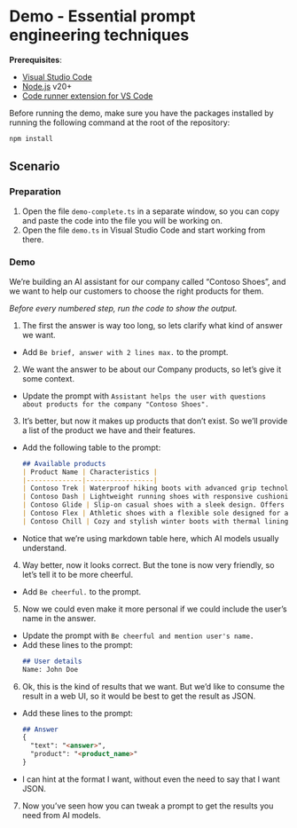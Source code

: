 # Demo - Essential prompt engineering techniques

**Prerequisites**:
- [Visual Studio Code](https://code.visualstudio.com/)
- [Node.js](https://nodejs.org/en/) v20+
- [Code runner extension for VS Code](https://marketplace.visualstudio.com/items?itemName=formulahendry.code-runner)

Before running the demo, make sure you have the packages installed by running the following command at the root of the repository:

```bash
npm install
```

## Scenario

### Preparation

1. Open the file `demo-complete.ts` in a separate window, so you can copy and paste the code into the file you will be working on.
2. Open the file `demo.ts` in Visual Studio Code and start working from there.

### Demo

We’re building an AI assistant for our company called “Contoso Shoes”, and we want to help our customers to choose the right products for them.

*Before every numbered step, run the code to show the output.*

1. The first the answer is way too long, so lets clarify what kind of answer we want.
  - Add `Be brief, answer with 2 lines max.` to the prompt.
2. We want the answer to be about our Company products, so let’s give it some context.
  - Update the prompt with `Assistant helps the user with questions about products for the company "Contoso Shoes".`
3. It’s better, but now it makes up products that don’t exist. So we’ll provide a list of the product we have and their features.
  - Add the following table to the prompt:
    ```markdown
    ## Available products
    | Product Name | Characteristics |
    |--------------|-----------------|
    | Contoso Trek | Waterproof hiking boots with advanced grip technology for all terrains. Features include breathable material and ankle support. |
    | Contoso Dash | Lightweight running shoes with responsive cushioning. Designed for speed and comfort, with a mesh upper for breathability. |
    | Contoso Glide | Slip-on casual shoes with a sleek design. Offers comfort for all-day wear with memory foam insoles and a flexible sole. |
    | Contoso Flex | Athletic shoes with a flexible sole designed for a wide range of sports. Features include enhanced durability and support for lateral movements. |
    | Contoso Chill | Cozy and stylish winter boots with thermal lining and waterproof exterior. Includes a slip-resistant sole for icy conditions. |
    ```
  - Notice that we’re using markdown table here, which AI models usually understand.
4. Way better, now it looks correct. But the tone is now very friendly, so let’s tell it to be more cheerful.
  - Add `Be cheerful.` to the prompt.
5. Now we could even make it more personal if we could include the user’s name in the answer.
  - Update the prompt with `Be cheerful and mention user's name.`
  - Add these lines to the prompt:
    ```markdown
    ## User details
    Name: John Doe
    ```
6. Ok, this is the kind of results that we want. But we’d like to consume the result in a web UI, so it would be best to get the result as JSON.
  - Add these lines to the prompt:
    ```markdown
    ## Answer
    {
      "text": "<answer>",
      "product": "<product_name>"
    }
    ```
  - I can hint at the format I want, without even the need to say that I want JSON.
7. Now you’ve seen how you can tweak a prompt to get the results you need from AI models.
